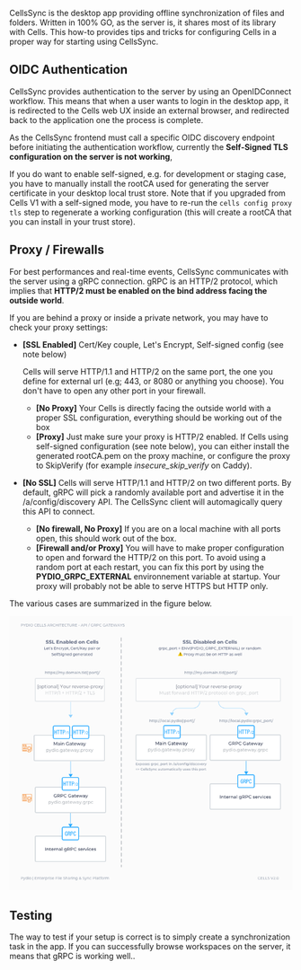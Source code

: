 CellsSync is the desktop app providing offline synchronization of files and folders. Written in 100% GO, as the server is, it shares most of its library with Cells. This how-to provides tips and tricks for configuring Cells in a proper way for starting using CellsSync.


## OIDC Authentication

CellsSync provides authentication to the server by using an OpenIDConnect workflow. This means that when a user wants to login in the desktop app, it is redirected to the Cells web UX inside an external browser, and redirected back to the application one the process is complete. 

As the CellsSync frontend must call a specific OIDC discovery endpoint before initiating the authentication workflow, currently the **Self-Signed TLS configuration on the server is not working**, 


If you do want to enable self-signed, e.g. for development or staging case, you have to manually install the rootCA used for generating the server certificate in your desktop local trust store. Note that if you upgraded from Cells V1 with a self-signed mode, you have to re-run the  `cells config proxy tls`  step to regenerate a working configuration (this will create a rootCA that you can install in your trust store).

## Proxy / Firewalls

For best performances and real-time events, CellsSync communicates with the server using a gRPC connection. gRPC is an HTTP/2 protocol, which implies that **HTTP/2 must be enabled on the bind address facing the outside world**.

If you are behind a proxy or inside a private network, you may have to check your proxy settings: 

- **[SSL Enabled]**  Cert/Key couple, Let's Encrypt, Self-signed config (see note below)
  
  Cells will serve HTTP/1.1 and HTTP/2 on the same port, the one you define for external url (e.g; 443, or 8080 or anything you choose). You don't have to open any other port in your firewall.
  
  - **[No Proxy]** Your Cells is directly facing the outside world with a proper SSL configuration, everything should be working out of the box
  - **[Proxy]** Just make sure your proxy is HTTP/2 enabled. If Cells using self-signed configuration (see note below), you can either install the generated rootCA.pem on the proxy machine, or configure the proxy to SkipVerify (for example *insecure_skip_verify* on Caddy).
  
- **[No SSL]** Cells will serve HTTP/1.1 and HTTP/2 on two different ports. By default, gRPC will pick a randomly available port and advertise it in the /a/config/discovery API. The CellsSync client will automagically query this API to connect. 
  
  - **[No firewall, No Proxy]** If you are on a local machine with all ports open, this should work out of the box.
  - **[Firewall and/or Proxy]** You will have to make proper configuration to open and forward the HTTP/2 on this port. To avoid using a random port at each restart, you can fix this port by using the **PYDIO_GRPC_EXTERNAL** environnement variable at startup. Your proxy will probably not be able to serve HTTPS but HTTP only. 

The various cases are summarized in the figure below.

![api_and_grpc_gateways](https://raw.githubusercontent.com/pydio/cells-dist/master/resources/v2.0.0-rc2/api_and_grpc_gateways.png)

## Testing

The way to test if your setup is correct is to simply create a synchronization task in the app. If you can successfully browse workspaces on the server, it means that gRPC is working well..
